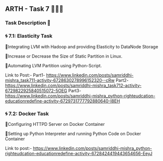 ## ARTH - Task 7 👨🏻‍💻

### Task Description 📄

### 🌀 7.1: Elasticity Task
🔅Integrating LVM with Hadoop and providing Elasticity to DataNode Storage

🔅Increase or Decrease the Size of Static Partition in Linux.

🔅Automating LVM Partition using Python-Script.

Link to Post:-
Part1- https://www.linkedin.com/posts/samriddhi-mishra_task711-activity-6728630278996152320--cRw
Part2- https://www.linkedin.com/posts/samriddhi-mishra_task712-activity-6729822925840515072-5OEG
Part3- https://www.linkedin.com/posts/samriddhi-mishra_python-righteudcation-educationredefine-activity-6729731777792880640-I8EH

### 🌀 7.2: Docker Task
🔅Configuring HTTPD Server on Docker Container

🔅Setting up Python Interpreter and running Python Code on Docker Container

Link to post:- https://www.linkedin.com/posts/samriddhi-mishra_python-righteudcation-educationredefine-activity-6728424419443654656-EeyJ
